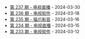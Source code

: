 * [第 237 期 - 电视直播](https://day.tsq360.cf/posts/237-电视直播) - 2024-03-30
* [第 236 期 - 电视软件](https://day.tsq360.cf/posts/236-电视软件) - 2024-03-18
* [第 235 期 - 猫爪影音](https://day.tsq360.cf/posts/235-猫爪影音) - 2024-03-16
* [第 234 期 - 电视直播](https://day.tsq360.cf/posts/234-电视直播) - 2024-03-15
* [第 233 期 - 电视软件](https://day.tsq360.cf/posts/233-电视软件) - 2024-03-12
